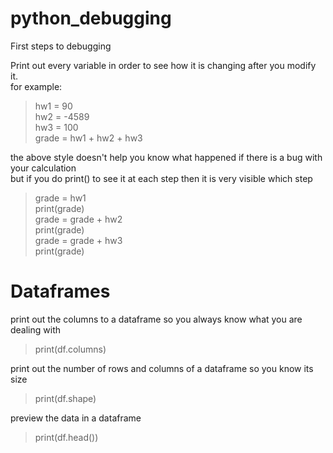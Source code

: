 # python_debugging

First steps to debugging

Print out every variable in order to see how it is changing after you modify it.<br>
for example:<br>
  
>hw1 = 90<br>
>hw2 = -4589<br>
>hw3 = 100<br>
>grade = hw1 + hw2 + hw3<br>
  
the above style doesn't help you know what happened if there is a bug with your calculation<br>
but if you do print() to see it at each step then it is very visible which step<br>

>grade = hw1<br>
>print(grade)<br>
>grade = grade + hw2<br>
>print(grade)<br>
>grade = grade + hw3<br>
>print(grade)<br>
  

# Dataframes

print out the columns to a dataframe so you always know what you are dealing with<br>
>print(df.columns)<br>

print out the number of rows and columns of a dataframe so you know its size<br>
>print(df.shape)<br>

preview the data in a dataframe<br>
>print(df.head())<br>
